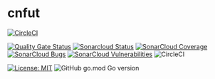 # cnfut

[![CircleCI](https://dl.circleci.com/status-badge/img/gh/necais/cnfut/tree/main.svg?style=shield)](https://dl.circleci.com/status-badge/redirect/gh/necais/cnfut/tree/main)

[![Quality Gate Status](https://sonarcloud.io/api/project_badges/measure?project=cnfut&metric=alert_status)](https://sonarcloud.io/summary/new_code?id=cnfut)
 [![Sonarcloud Status](https://sonarcloud.io/api/project_badges/measure?project=cnfut&metric=alert_status)](https://sonarcloud.io/dashboard?id=cnfut) 
 [![SonarCloud Coverage](https://sonarcloud.io/api/project_badges/measure?project=cnfut&metric=coverage)](https://sonarcloud.io/component_measures/metric/coverage/list?id=cnfut)
 [![SonarCloud Bugs](https://sonarcloud.io/api/project_badges/measure?project=cnfut&metric=bugs)](https://sonarcloud.io/component_measures/metric/reliability_rating/list?id=cnfut)
 [![SonarCloud Vulnerabilities](https://sonarcloud.io/api/project_badges/measure?project=cnfut&metric=vulnerabilities)](https://sonarcloud.io/component_measures/metric/security_rating/list?id=cnfut)
![CircleCI](https://img.shields.io/circleci/build/github/necais/cnfut?style=plastic)


[![License: MIT](https://img.shields.io/badge/License-MIT-blue.svg?style=plastic)](https://opensource.org/licenses/MIT)
![GitHub go.mod Go version](https://img.shields.io/github/go-mod/go-version/necais/cnfut?style=plastic)
